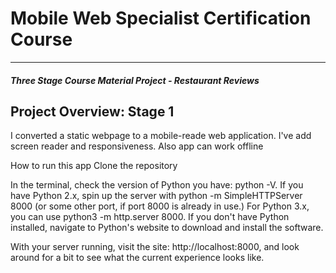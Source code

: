 # Mobile Web Specialist Certification Course
---
#### _Three Stage Course Material Project - Restaurant Reviews_

## Project Overview: Stage 1

I converted a static webpage to a mobile-reade web application. I've add screen reader and responsiveness.
Also app can work offline

How to run this app
Clone the repository

In the terminal, check the version of Python you have: python -V. If you have Python 2.x, spin up the server with python -m SimpleHTTPServer 8000 (or some other port, if port 8000 is already in use.) For Python 3.x, you can use python3 -m http.server 8000. If you don't have Python installed, navigate to Python's website to download and install the software.

With your server running, visit the site: http://localhost:8000, and look around for a bit to see what the current experience looks like.
